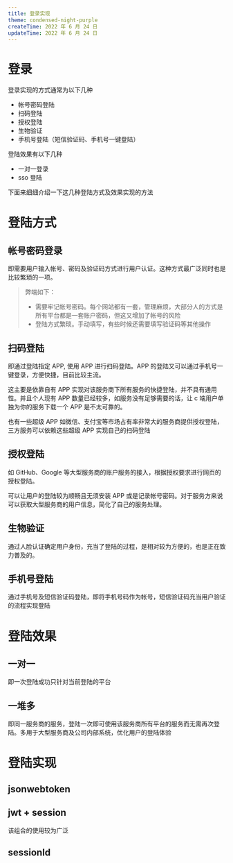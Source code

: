 ```yaml
---
title: 登录实现
theme: condensed-night-purple
createTime: 2022 年 6 月 24 日
updateTime: 2022 年 6 月 24 日
---
```


# 登录
登录实现的方式通常为以下几种
- 帐号密码登陆
- 扫码登陆
- 授权登陆
- 生物验证
- 手机号登陆（短信验证码、手机号一键登陆）
  
登陆效果有以下几种
- 一对一登录
- sso 登陆

下面来细细介绍一下这几种登陆方式及效果实现的方法

# 登陆方式
## 帐号密码登录
即需要用户输入帐号、密码及验证码方式进行用户认证。这种方式最广泛同时也是比较繁琐的一项。

> 弊端如下：
> - 需要牢记帐号密码。每个网站都有一套，管理麻烦，大部分人的方式是所有平台都是一套账户密码，但这又增加了帐号的风险
> - 登陆方式繁琐。手动填写，有些时候还需要填写验证码等其他操作

## 扫码登陆
即通过登陆指定 APP, 使用 APP 进行扫码登陆。APP 的登陆又可以通过手机号一键登录，方便快捷，目前比较主流。

这主要是依靠自有 APP 实现对该服务商下所有服务的快捷登陆，并不具有通用性。并且个人现有 APP 数量已经较多，如服务没有足够需要的话，让 c 端用户单独为你的服务下载一个 APP 是不太可靠的。

也有一些超级 APP 如微信、支付宝等市场占有率非常大的服务商提供授权登陆，三方服务可以依赖这些超级 APP 实现自己的扫码登陆

## 授权登陆
如 GitHub、Google 等大型服务商的账户服务的接入，根据授权要求进行网页的授权登陆。

可以让用户的登陆较为顺畅且无须安装 APP 或是记录帐号密码。对于服务方来说可以获取大型服务商的用户信息，简化了自己的服务处理。

## 生物验证
通过人脸认证确定用户身份，充当了登陆的过程，是相对较为方便的，也是正在致力普及的。

## 手机号登陆
通过手机号及短信验证码登陆，即将手机号码作为帐号，短信验证码充当用户验证的流程实现登陆


# 登陆效果
## 一对一
即一次登陆成功只针对当前登陆的平台

## 一堆多
即同一服务商的服务，登陆一次即可使用该服务商所有平台的服务而无需再次登陆。多用于大型服务商及公司内部系统，优化用户的登陆体验


# 登陆实现
## jsonwebtoken
## jwt + session
该组合的使用较为广泛
## sessionId

